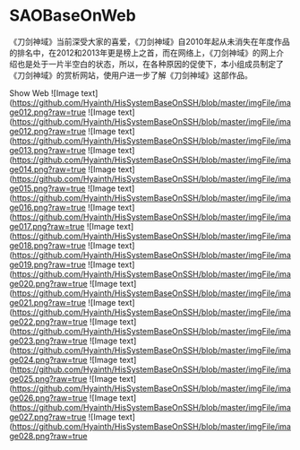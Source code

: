# SAOBaseOnWeb
《刀剑神域》当前深受大家的喜爱，《刀剑神域》自2010年起从未消失在年度作品的排名中，在2012和2013年更是榜上之首，而在网络上，《刀剑神域》的网上介绍也是处于一片半空白的状态，所以，在各种原因的促使下，本小组成员制定了《刀剑神域》的赏析网站，使用户进一步了解《刀剑神域》这部作品。

Show Web
![Image text](https://github.com/Hyainth/HisSystemBaseOnSSH/blob/master/imgFile/image012.png?raw=true
![Image text](https://github.com/Hyainth/HisSystemBaseOnSSH/blob/master/imgFile/image012.png?raw=true
![Image text](https://github.com/Hyainth/HisSystemBaseOnSSH/blob/master/imgFile/image013.png?raw=true
![Image text](https://github.com/Hyainth/HisSystemBaseOnSSH/blob/master/imgFile/image014.png?raw=true
![Image text](https://github.com/Hyainth/HisSystemBaseOnSSH/blob/master/imgFile/image015.png?raw=true
![Image text](https://github.com/Hyainth/HisSystemBaseOnSSH/blob/master/imgFile/image016.png?raw=true
![Image text](https://github.com/Hyainth/HisSystemBaseOnSSH/blob/master/imgFile/image017.png?raw=true
![Image text](https://github.com/Hyainth/HisSystemBaseOnSSH/blob/master/imgFile/image018.png?raw=true
![Image text](https://github.com/Hyainth/HisSystemBaseOnSSH/blob/master/imgFile/image019.png?raw=true
![Image text](https://github.com/Hyainth/HisSystemBaseOnSSH/blob/master/imgFile/image020.png?raw=true
![Image text](https://github.com/Hyainth/HisSystemBaseOnSSH/blob/master/imgFile/image021.png?raw=true
![Image text](https://github.com/Hyainth/HisSystemBaseOnSSH/blob/master/imgFile/image022.png?raw=true
![Image text](https://github.com/Hyainth/HisSystemBaseOnSSH/blob/master/imgFile/image023.png?raw=true
![Image text](https://github.com/Hyainth/HisSystemBaseOnSSH/blob/master/imgFile/image024.png?raw=true
![Image text](https://github.com/Hyainth/HisSystemBaseOnSSH/blob/master/imgFile/image025.png?raw=true
![Image text](https://github.com/Hyainth/HisSystemBaseOnSSH/blob/master/imgFile/image026.png?raw=true
![Image text](https://github.com/Hyainth/HisSystemBaseOnSSH/blob/master/imgFile/image027.png?raw=true
![Image text](https://github.com/Hyainth/HisSystemBaseOnSSH/blob/master/imgFile/image028.png?raw=true
